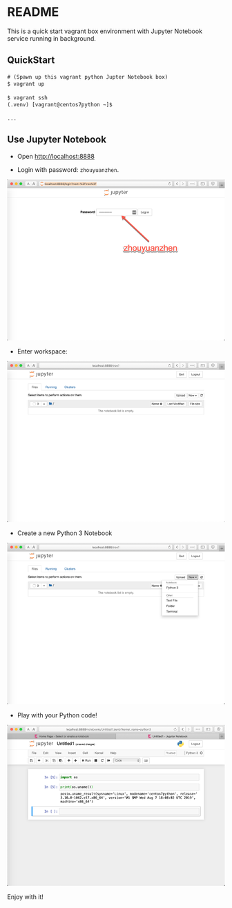 # README

This is a quick start vagrant box environment with Jupyter Notebook service running in background.

## QuickStart

```shell
# (Spawn up this vagrant python Jupter Notebook box)
$ vagrant up

$ vagrant ssh
(.venv) [vagrant@centos7python ~]$

...

```

## Use Jupyter Notebook

- Open [http://localhost:8888](http://localhost:8888) 

- Login with password: `zhouyuanzhen`.

![login](res/login.png)

- Enter workspace:

![login](res/workspace.png)

- Create a new Python 3 Notebook

![NB](res/new_python_notebook.png)

- Play with your Python code!

![Coding](res/coding.png)

Enjoy with it!
